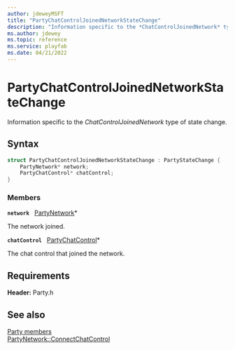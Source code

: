 ```yaml
---
author: jdeweyMSFT
title: "PartyChatControlJoinedNetworkStateChange"
description: "Information specific to the *ChatControlJoinedNetwork* type of state change."
ms.author: jdewey
ms.topic: reference
ms.service: playfab
ms.date: 04/21/2022
---
```


# PartyChatControlJoinedNetworkStateChange  

Information specific to the *ChatControlJoinedNetwork* type of state change.  

## Syntax  
  
```cpp
struct PartyChatControlJoinedNetworkStateChange : PartyStateChange {  
    PartyNetwork* network;  
    PartyChatControl* chatControl;  
}  
```
  
### Members  
  
**`network`** &nbsp; [PartyNetwork](../classes/PartyNetwork/partynetwork.md)*  
  
The network joined.
  
**`chatControl`** &nbsp; [PartyChatControl](../classes/PartyChatControl/partychatcontrol.md)*  
  
The chat control that joined the network.
  
  
## Requirements  
  
**Header:** Party.h
  
## See also  
[Party members](../party_members.md)  
[PartyNetwork::ConnectChatControl](../classes/PartyNetwork/methods/partynetwork_connectchatcontrol.md)
  
  
